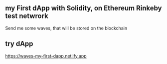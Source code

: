 ## my First dApp with Solidity, on Ethereum Rinkeby test netwrork

Send me some waves, that will be stored on the blockchain

## try dApp 
https://waves-my-first-dapp.netlify.app

